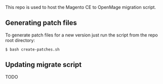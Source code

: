 This repo is used to host the Magento CE to OpenMage migration script.

## Generating patch files

To generate patch files for a new version just run the script from the repo root directory:

    $ bash create-patches.sh

## Updating migrate script

TODO
